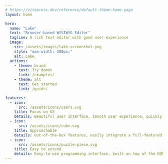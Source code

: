 ```yaml
---
# https://vitepress.dev/reference/default-theme-home-page
layout: home

hero:
  name: "Lake"
  text: "Browser-based WYSIWYG Editor"
  tagline: A rich text editor with good user experience
  image:
    src: /assets/images/lake-screenshot.png
    style: "max-width: 380px;"
    alt: Lake
  actions:
    - theme: brand
      text: Try demos
      link: /examples/
    - theme: alt
      text: Get started
      link: /guide/

features:
  - icon:
      src: /assets/icons/users.svg
    title: Focus on UX
    details: Beautiful user interface, smooth user experience, quickly load editor due to small size, support operating huge content
  - icon:
      src: /assets/icons/cube.svg
    title: Approachable
    details: Out-of-the-box features, easily integrate a full-featured editor into your website or app without any extra module
  - icon:
      src: /assets/icons/puzzle-piece.svg
    title: Easy to extend
    details: Easy-to-use programming interface, built on top of the DOM, able to call all browser APIs when customizing or developing plugin
---
```

